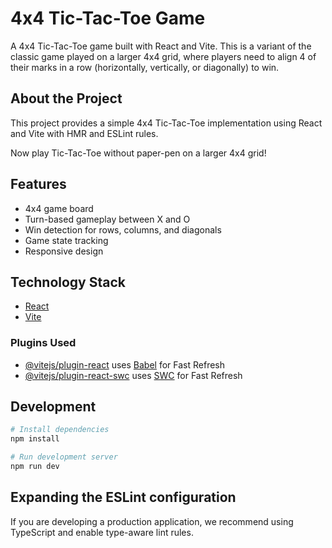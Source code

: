 # 4x4 Tic-Tac-Toe Game

A 4x4 Tic-Tac-Toe game built with React and Vite. This is a variant of the classic game played on a larger 4x4 grid, where players need to align 4 of their marks in a row (horizontally, vertically, or diagonally) to win.

## About the Project

This project provides a simple 4x4 Tic-Tac-Toe implementation using React and Vite with HMR and ESLint rules.

Now play Tic-Tac-Toe without paper-pen on a larger 4x4 grid!

## Features

- 4x4 game board
- Turn-based gameplay between X and O
- Win detection for rows, columns, and diagonals
- Game state tracking
- Responsive design

## Technology Stack

- [React](https://reactjs.org/)
- [Vite](https://vitejs.dev/)

### Plugins Used

- [@vitejs/plugin-react](https://github.com/vitejs/vite-plugin-react/blob/main/packages/plugin-react/README.md) uses [Babel](https://babeljs.io/) for Fast Refresh
- [@vitejs/plugin-react-swc](https://github.com/vitejs/vite-plugin-react-swc) uses [SWC](https://swc.rs/) for Fast Refresh

## Development

```bash
# Install dependencies
npm install

# Run development server
npm run dev
```

## Expanding the ESLint configuration

If you are developing a production application, we recommend using TypeScript and enable type-aware lint rules.


